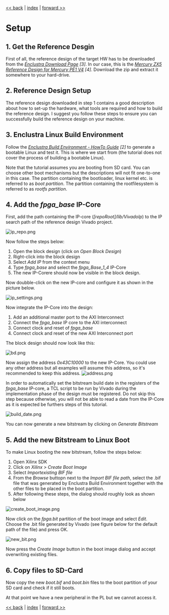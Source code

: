 [<< back](02_introduction.md) | [index](01_index.md) | [forward >> ](04_devmem.md)

# Setup

## 1. Get the Reference Desgin

First of all, the reference design of the target HW has to be downloaded from the *[Enclustra Download Page](https://download.enclustra.com/) [3]*. In our case, this is the *[Mercury ZX5 Reference Design for Mercury PE1 V4](https://download.enclustra.com/public_files/SoC_Modules/Mercury_ZX5/Mercury_ZX5_Reference_Design_for_Mercury_PE1_V4.zip) [4]*. Download the zip and extract it somewhere to your hard-drive.

## 2. Reference Design Setup

The reference design downloaded in step 1 contains a good description about how to set-up the hardware, what tools are required and how to build the reference design. I suggest you follow these steps to ensure you can successfully build the reference design on your machine.

## 3. Enclustra Linux Build Environment

Follow the *[Enclustra Build Environment - HowTo Guide](https://download.enclustra.com/public_files/Design_Support/Application%20Notes/Enclustra_Build_Environment_HowToGuide_V02.pdf) [2]* to generate a bootable Linux and test it. This is where we start from (the tutorial does not cover the process of building a bootable Linux).

Note that the tutorial assumes you are booting from SD card. You can choose other boot mechanisms but the descriptions will not fit one-to-one in this case. The partition containing the bootloader, linux kernel etc. is referred to as *boot partition*. The partition containing the rootfilesystem is referred to as *rootfs partition*.

## 4. Add the *fpga_base* IP-Core

First, add the path containing the IP-core (*[repoRoot]/lib/VivadoIp*) to the IP search path of the reference design Vivado project. 

![ip_repo.png](03_pics/ip_repo.png)



Now follow the steps below:

1. Open the block design (click on *Open Block Design*)
2. Right-click into the block design
3. Select *Add IP* from the context menu
4. Type *fpga_base* and select the *fpga_Base_1_4* IP-Core
5. The new IP-Corere should now be visible in the block design.



Now doubble-click on the new IP-core and configure it as shown in the picture below.

![ip_settings.png](03_pics/ip_settings.png)



Now integrate the IP-Core into the design:

1. Add an additional master port to the AXI Interconnect
2. Connect the *fpga_base* IP core to the AXI interconnect
3. Connect clock and reset of *fpga_base*
4. Connect clock and reset of the new AXI Interconnect port



The block design should now look like this:

![bd.png](03_pics/bd.png)



Now assign the address *0x43C10000* to the new IP-Core. You could use any other address but all examples will assume this address, so it's recommended to keep this address.
![address.png](03_pics/address.png)



In order to automatically set the bitstream build date in the registers of the *fpga_base* IP-core, a TCL script to be run by Vivado during the implementation phase of the design must be registered. Do not skip this step because otherwise, you will not be able to read a date from the IP-Core as it is expected be furthers steps of this tutorial.

![build_date.png](03_pics/build_date.png)



You can now generate a new bitstream by clicking on *Generate Bitstream*

## 5. Add the new Bitstream to Linux Boot

To make Linux booting the new bitstream, follow the steps below:

1. Open Xilinx SDK
2. Click on *Xilinx > Create Boot Image*
3. Select *Importexisting BIF file*
4. From the *Browse* buttopn next to the *Import BIF file path*, select the .bif file that was generated by Enclustra Build Environment together with the other files to be placed in the boot partition.
5. After following these steps, the dialog should roughly look as shown below

![create_boot_image.png](03_pics/create_boot_image.png)



Now click on the *fpga.bit* partition of the boot image and select *Edit*. Choose the .bit file generated by Vivado  (see figure below for the default path of the file) and press OK.

![new_bit.png](03_pics/new_bit.png)



Now press the *Create Image* button in the boot image dialog and accept overwriting existing files. 



## 6. Copy files to SD-Card

Now copy the new *boot.bif* and *boot.bin* files to the boot partition of your SD card and check if it still boots.

At that point we have a new peripheral in the PL but we cannot access it.



[<< back](02_introduction.md) | [index](01_index.md) | [forward >> ](04_devmem.md)
